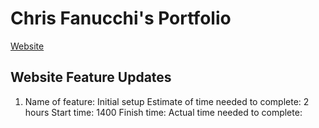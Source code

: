 # Chris Fanucchi's Portfolio

[Website](https://chrisfanucchi.netlify.app/)

## Website Feature Updates

1. Name of feature: Initial setup
   Estimate of time needed to complete: 2 hours
   Start time: 1400
   Finish time:
   Actual time needed to complete:
